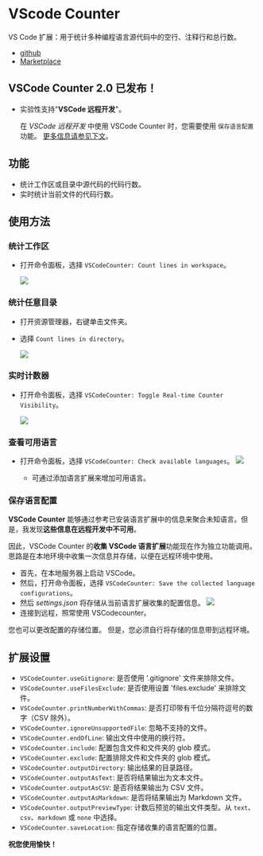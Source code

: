 # VScode Counter

VS Code 扩展：用于统计多种编程语言源代码中的空行、注释行和总行数。

* [github](https://github.com/uctakeoff/vscode-counter)
* [Marketplace](https://marketplace.visualstudio.com/items?itemName=uctakeoff.vscode-counter)

## VSCode Counter 2.0 已发布！

* 实验性支持"**VSCode 远程开发**"。

    在 *VSCode 远程开发* 中使用 VSCode Counter 时，您需要使用 `保存语言配置` 功能。
    [更多信息请参见下文](#save-language-configurations)。

## 功能

- 统计工作区或目录中源代码的代码行数。
- 实时统计当前文件的代码行数。

## 使用方法

### 统计工作区

* 打开命令面板，选择 `VSCodeCounter: Count lines in workspace`。

    ![](images/count_workspace.gif)


### 统计任意目录

* 打开资源管理器，右键单击文件夹。
* 选择 `Count lines in directory`。

    ![](images/from_menu.gif)


### 实时计数器

* 打开命令面板，选择 `VSCodeCounter: Toggle Real-time Counter Visibility`。

    ![](images/realtime_counter.png)

### 查看可用语言

* 打开命令面板，选择 `VSCodeCounter: Check available languages`。
    ![](images/avail_langs.png)

    * 可通过添加语言扩展来增加可用语言。

### 保存语言配置

**VSCode Counter** 能够通过参考已安装语言扩展中的信息来聚合未知语言。但是，我发现**这些信息在远程开发中不可用**。

因此，VSCode Counter 的**收集 VSCode 语言扩展**功能现在作为独立功能调用。思路是在本地环境中收集一次信息并存储，以便在远程环境中使用。

* 首先，在本地服务器上启动 VSCode。
* 然后，打开命令面板，选择 `VSCodeCounter: Save the collected language configurations`。
* 然后 *settings.json* 将存储从当前语言扩展收集的配置信息。
    ![](images/save_lang.png)
* 连接到远程，照常使用 VSCodecounter。

您也可以更改配置的存储位置。
但是，您必须自行将存储的信息带到远程环境。

## 扩展设置

* `VSCodeCounter.useGitignore`: 是否使用 '.gitignore' 文件来排除文件。
* `VSCodeCounter.useFilesExclude`: 是否使用设置 'files.exclude' 来排除文件。
* `VSCodeCounter.printNumberWithCommas`: 是否打印带有千位分隔符逗号的数字（CSV 除外）。
* `VSCodeCounter.ignoreUnsupportedFile`: 忽略不支持的文件。
* `VSCodeCounter.endOfLine`: 输出文件中使用的换行符。
* `VSCodeCounter.include`: 配置包含文件和文件夹的 glob 模式。
* `VSCodeCounter.exclude`: 配置排除文件和文件夹的 glob 模式。
* `VSCodeCounter.outputDirectory`: 输出结果的目录路径。
* `VSCodeCounter.outputAsText`: 是否将结果输出为文本文件。
* `VSCodeCounter.outputAsCSV`: 是否将结果输出为 CSV 文件。
* `VSCodeCounter.outputAsMarkdown`: 是否将结果输出为 Markdown 文件。
* `VSCodeCounter.outputPreviewType`: 计数后预览的输出文件类型。从 `text`、`csv`、`markdown` 或 `none` 中选择。
* `VSCodeCounter.saveLocation`: 指定存储收集的语言配置的位置。

**祝您使用愉快！**
